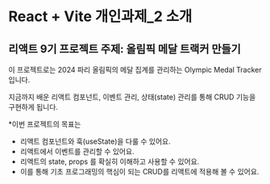 # React + Vite 개인과제_2 소개
## 리액트 9기 프로젝트 주제: 올림픽 메달 트랙커 만들기

이 프로젝트로는 2024 파리 올림픽의 메달 집계를 관리하는 Olympic Medal Tracker입니다. 

지금까지 배운 리액트 컴포넌트, 이벤트 관리, 상태(state) 관리를 통해 CRUD 기능을 구현하게 됩니다.


*이번 프로젝트의 목표는

- 리액트 컴포넌트와 훅(useState)을 다룰 수 있어요.
- 리액트에서 이벤트를 관리할 수 있어요.
- 리액트의 state, props 를 확실히 이해하고 사용할 수 있어요.
- 이를 통해 기초 프로그래밍의 핵심이 되는 CRUD를 리액트에 적용해 볼 수 있어요.